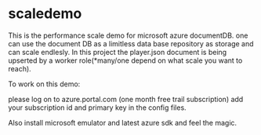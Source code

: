 # scaledemo

This is the performance scale demo for microsoft azure documentDB. one can use the document DB as a limitless data base repository as storage and 
can scale endlesly. In this project the player.json document is being upserted by a worker role(*many/one depend on what scale you want to reach).

To work on this demo:

please log on to azure.portal.com (one month free trail subscription) add your subscription id and primary key in the config files.

Also install microsoft emulator and latest azure sdk and feel the magic.
